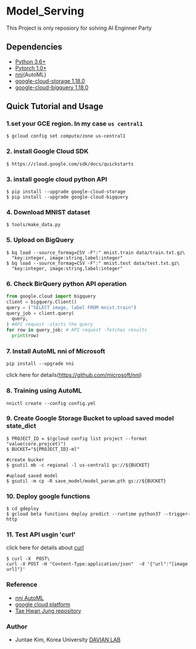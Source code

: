 # Model_Serving
This Project is only reposiory for solving AI Enginner Party

## Dependencies
* [Python 3.6+](https://www.python.org/downloads/)
* [Pytorch 1.0+](https://pytorch.org/)
* [nni](https://github.com/microsoft/nni)(AutoML)
* [google-cloud-storage 1.18.0](https://cloud.google.com/products/storage/?hl=ko&utm_source=google&utm_medium=cpc&utm_campaign=japac-KR-all-ko-dr-bkws-all-super-trial-e-dr-1003987&utm_content=text-ad-none-none-DEV_c-CRE_249736096014-ADGP_Hybrid+%7C+AW+SEM+%7C+BKWS+~+T1+%7C+EXA+%7C+Storage+%7C+1:1+%7C+KR+%7C+ko+%7C+cloud+storage+%7C+google+storage+%7C+en-KWID_43700030027797723-kwd-2833008840&userloc_1009871&utm_term=KW_google%20storage&gclid=Cj0KCQjwqs3rBRCdARIsADe1pfSIWITyBlJz2NmEsJkUiTxNVmgexAXcWS3Man5-XZ7QlfjSQQb1UDAaAhcwEALw_wcB)
* [google-cloud-bigquery 1.18.0](https://cloud.google.com/bigquery/?hl=ko&utm_source=google&utm_medium=cpc&utm_campaign=japac-KR-all-ko-dr-bkws-all-super-trial-e-dr-1003987&utm_content=text-ad-none-none-DEV_c-CRE_263273142169-ADGP_Hybrid+%7C+AW+SEM+%7C+BKWS+~+T1+%7C+EXA+%7C+Big+Data+%7C+1:1+%7C+KR+%7C+ko+%7C+big+query+%7C+google+bigquery+%7C+en-KWID_43700030027797576-kwd-63326440124&userloc_1009871&utm_term=KW_google%20bigquery&gclid=Cj0KCQjwqs3rBRCdARIsADe1pfTmpa8viuebXAHYmpK815sGPjBcp6AJ5Wp8o8CRjjOSMEXwt3pnFZgaAvCxEALw_wcB)

 
 ## Quick Tutorial and Usage
 
 ### 1.set your GCE region. In my case `us central1` 
 ```shell
 $ gcloud config set compute/zone us-central1
 ```
 
 ### 2. install Google Cloud SDK
 ```shell
 $ https://cloud.google.com/sdk/docs/quickstarts
 ```
 
 ### 3. install google cloud python API
 ```shell
 $ pip install --upgrade google-cloud-storage
 $ pip install --upgrade google-cloud-bigquery
 ```
 
 ### 4. Download MNIST dataset
 ```shell
 $ tools/make_data.py
```

### 5. Upload on BigQuery
```shell
$ bq load --source_formag=CSV -F":" mnist.train data/train.txt.gz\
  "key:integer, image:string,label:integer"
$ bq load --source_formag=CSV -F":" mnist.test data/test.txt.gz\
  "key:integer, image:string,label:integer"
```

### 6. Check BirQuery python API operation
```python
from google.cloud import bigquery
client = bigquery.Client()
query = ("SELECT image, label FROM mnist.train")
query_job = client.query(
  query,
) #API request -starts the query
for row in query_job: # API request -fetches results
  print(row)
```

### 7. Install AutoML nni of Microsoft
```shell
pip install --upgrade nni
```
click here for details(https://github.com/microsoft/nni)

### 8. Training using AutoML
```shell
nnictl create --config config.yml
```

### 9. Create Google Storage Bucket to upload saved model state_dict 
```shell
$ PROJECT_ID = $(gcloud config list project --format "value(core.projcet)")
$ BUCKET="${PROJECT_ID}-ml"

#create bucker
$ gsutil mb -c regional -l us-central1 gs://${BUCKET}

#upload saved model
$ gsutil -m cp -R save_model/model_param.pth gs://${BUCKET}
```

### 10. Deploy google functions
```shell
$ cd gdeploy
$ gcloud beta functions deploy predict --runtime python37 --trigger-http
```
### 11. Test API usgin 'curl'
click here for details about [curl](https://curl.haxx.se/)
```shell
$ curl -X  POST\
curl -X POST -H "Content-Type:application/json"  -d '{"url":"[image url]"}'
```

### Reference
- [nni AutoML](https://github.com/microsoft/nni)
- [google cloud platform](https://cloud.google.com/gcp/?hl=ko&utm_source=google&utm_medium=cpc&utm_campaign=japac-KR-all-ko-dr-bkws-all-super-trial-e-dr-1003987&utm_content=text-ad-none-none-DEV_c-CRE_249736095768-ADGP_Hybrid%20%7C%20AW%20SEM%20%7C%20BKWS%20~%20T1%20%7C%20EXA%20%7C%20General%20%7C%201:1%20%7C%20KR%20%7C%20ko%20%7C%20cloud%20platform%20%7C%20google%20cloud%20platform%20%7C%20en-KWID_43700030027797672-kwd-26415313501&userloc_1009871&utm_term=KW_google%20cloud%20platform&gclid=Cj0KCQjwqs3rBRCdARIsADe1pfTUBYryyxIz4elnIW-MaexvwpV-RHlOhODxME2Hid7kGJAYJJtvDPgaAj8dEALw_wcB)
- [Tae Hwan Jung repository](github.com/graykode/mnist-flow)

### Author
- Juntae Kim, Korea University [DAVIAN LAB](http://davian.korea.ac.kr/)





 
 
